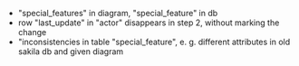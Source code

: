 - "special_features" in diagram, "special_feature" in db
- row "last_update" in "actor" disappears in step 2, without marking the change
- "inconsistencies in table "special_feature", e. g. different attributes in old sakila db and given diagram
